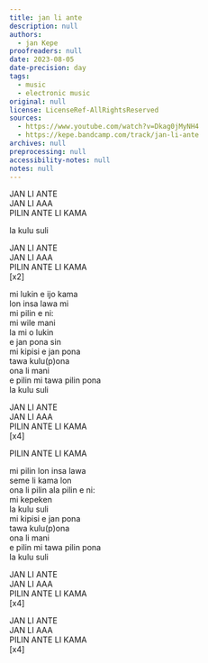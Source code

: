 ```yaml
---
title: jan li ante
description: null
authors:
  - jan Kepe
proofreaders: null
date: 2023-08-05
date-precision: day
tags:
  - music
  - electronic music
original: null
license: LicenseRef-AllRightsReserved
sources:
  - https://www.youtube.com/watch?v=Dkag0jMyNH4
  - https://kepe.bandcamp.com/track/jan-li-ante
archives: null
preprocessing: null
accessibility-notes: null
notes: null
---
```


JAN LI ANTE  
JAN LI AAA  
PILIN ANTE LI KAMA

la kulu suli

JAN LI ANTE  
JAN LI AAA  
PILIN ANTE LI KAMA  
[x2]

mi lukin e ijo kama  
lon insa lawa mi  
mi pilin e ni:  
mi wile mani  
la mi o lukin  
e jan pona sin  
mi kipisi e jan pona  
tawa kulu(p)ona  
ona li mani  
e pilin mi tawa pilin pona  
la kulu suli

JAN LI ANTE  
JAN LI AAA  
PILIN ANTE LI KAMA  
[x4]

PILIN ANTE LI KAMA

mi pilin lon insa lawa  
seme li kama lon  
ona li pilin ala pilin e ni:  
mi kepeken  
la kulu suli  
mi kipisi e jan pona  
tawa kulu(p)ona  
ona li mani  
e pilin mi tawa pilin pona  
la kulu suli

JAN LI ANTE  
JAN LI AAA  
PILIN ANTE LI KAMA  
[x4]

JAN LI ANTE  
JAN LI AAA  
PILIN ANTE LI KAMA  
[x4]
